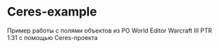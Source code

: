 # Ceres-example
Пример работы с полями объектов из РО World Editor Warcraft III PTR 1.31 с помощью Ceres-проекта
